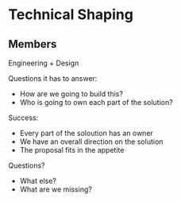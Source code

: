 # Technical Shaping

## Members
Engineering + Design

Questions it has to answer:
- How are we going to build this?
- Who is going to own each part of the solution?

Success:
- Every part of the soloution has an owner
- We have an overall direction on the solution
- The proposal fits in the appetite

Questions?

- What else?
- What are we missing?
